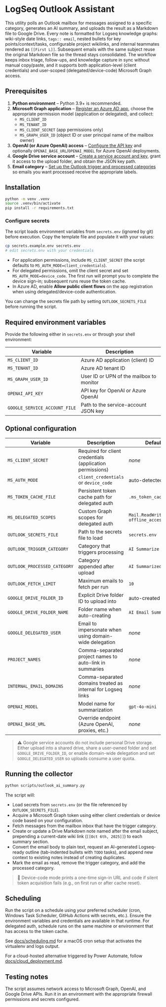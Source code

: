 # LogSeq Outlook Assistant

This utility polls an Outlook mailbox for messages assigned to a specific category, generates an AI summary, and uploads the result as a Markdown file to Google Drive. Every note is formatted for Logseq knowledge graphs: wiki-style date links, `tags:: email`, nested bullets for key points/context/tasks, configurable project wikilinks, and internal teammates rendered as `[[First L]]`. Subsequent emails with the same subject reuse the original Markdown file so the thread stays consolidated. The workflow keeps inbox triage, follow-ups, and knowledge capture in sync without manual copy/paste, and it supports both application-level (client credentials) and user-scoped (delegated/device-code) Microsoft Graph access.

## Prerequisites

1. **Python environment** – Python 3.9+ is recommended.
2. **Microsoft Graph application** – [Register an Azure AD app](docs/azure_ad_app_registration.md), choose the appropriate permission model (application or delegated), and collect:
   - `MS_CLIENT_ID`
   - `MS_TENANT_ID`
   - `MS_CLIENT_SECRET` (app permissions only)
   - `MS_GRAPH_USER_ID` (object ID or user principal name of the mailbox owner)
3. **OpenAI (or Azure OpenAI) access** – [Configure the API key](docs/openai_access.md) and optionally `OPENAI_BASE_URL`/`OPENAI_MODEL` for Azure OpenAI deployments.
4. **Google Drive service account** – [Create a service account and key](docs/google_drive_service_account.md), grant it access to the upload folder, and obtain the JSON key path.
5. **Email category** – [Set up the Outlook trigger and processed categories](docs/outlook_category_setup.md) so emails you want processed receive the appropriate labels.

## Installation

```bash
python -m venv .venv
source .venv/bin/activate
pip install -r requirements.txt
```

### Configure secrets

The script loads environment variables from `secrets.env` (ignored by git) before execution. Copy the template file and populate it with your values:

```bash
cp secrets.example.env secrets.env
# edit secrets.env with your credentials
```

- For application permissions, include `MS_CLIENT_SECRET` (the script defaults to `MS_AUTH_MODE=client_credentials`).
- For delegated permissions, omit the client secret and set `MS_AUTH_MODE=device_code`. The first run will prompt you to complete the device sign-in; subsequent runs reuse the token cache.
- In Azure AD, enable **Allow public client flows** on the app registration when using delegated/device-code authentication.

You can change the secrets file path by setting `OUTLOOK_SECRETS_FILE` before running the script.

## Required environment variables

Provide the following either in `secrets.env` or through your shell environment:

| Variable | Description |
| --- | --- |
| `MS_CLIENT_ID` | Azure AD application (client) ID |
| `MS_TENANT_ID` | Azure AD tenant ID |
| `MS_GRAPH_USER_ID` | User ID or UPN of the mailbox to monitor |
| `OPENAI_API_KEY` | API key for OpenAI or Azure OpenAI |
| `GOOGLE_SERVICE_ACCOUNT_FILE` | Path to the service-account JSON key |

## Optional configuration

| Variable | Description | Default |
| --- | --- | --- |
| `MS_CLIENT_SECRET` | Required for client credentials (application permissions) | *none* |
| `MS_AUTH_MODE` | `client_credentials` or `device_code` | auto-detected |
| `MS_TOKEN_CACHE_FILE` | Persistent token cache path for delegated auth | `.ms_token_cache.json` |
| `MS_DELEGATED_SCOPES` | Custom Graph scopes for delegated auth | `Mail.ReadWrite offline_access` |
| `OUTLOOK_SECRETS_FILE` | Path to the secrets file to load | `secrets.env` |
| `OUTLOOK_TRIGGER_CATEGORY` | Category that triggers processing | `AI Summarize` |
| `OUTLOOK_PROCESSED_CATEGORY` | Category appended after upload | `AI Summarized` |
| `OUTLOOK_FETCH_LIMIT` | Maximum emails to fetch per run | `10` |
| `GOOGLE_DRIVE_FOLDER_ID` | Explicit Drive folder ID to upload into | auto-created |
| `GOOGLE_DRIVE_FOLDER_NAME` | Folder name when auto-creating | `AI Email Summaries` |
| `GOOGLE_DELEGATED_USER` | Email to impersonate when using domain-wide delegation | *none* |
| `PROJECT_NAMES` | Comma-separated project names to auto-link in summaries | *none* |
| `INTERNAL_EMAIL_DOMAINS` | Comma-separated domains treated as internal for Logseq links | *none* |
| `OPENAI_MODEL` | Model name for summarization | `gpt-4o-mini` |
| `OPENAI_BASE_URL` | Override endpoint (Azure OpenAI, proxies, etc.) | *none* |

> ⚠️ Google service accounts do not include personal Drive storage. Either upload into a shared drive, share a user-owned folder and set `GOOGLE_DRIVE_FOLDER_ID`, or enable domain-wide delegation and set `GOOGLE_DELEGATED_USER` so uploads consume a user quota.

## Running the collector

```bash
python scripts/outlook_ai_summary.py
```

The script will:

- Load secrets from `secrets.env` (or the file referenced by `OUTLOOK_SECRETS_FILE`).
- Acquire a Microsoft Graph token using either client credentials or device code based on your configuration.
- Fetch messages from the mailbox inbox that have the trigger category.
- Create or update a Drive Markdown note named after the email subject, prepending a current-date wiki link (`[[Oct 6th, 2025]]`) to each summary section.
- Convert the email body to plain text, request an AI-generated Logseq-ready outline (tab-indented bullets with `TODO` tasks), and append new context to existing notes instead of creating duplicates.
- Mark the email as read, remove the trigger category, and add the processed category.

> 📝 Device-code mode prints a one-time sign-in URL and code if silent token acquisition fails (e.g., on first run or after cache reset).

## Scheduling

Run the script on a schedule using your preferred scheduler (cron, Windows Task Scheduler, GitHub Actions with secrets, etc.). Ensure the environment variables and credentials are available in that runtime. For delegated auth, schedule runs on the same machine or environment that has access to the token cache.

See [docs/scheduling.md](docs/scheduling.md) for a macOS cron setup that activates the virtualenv and logs output.

For a cloud-hosted alternative triggered by Power Automate, follow [docs/cloud_deployment.md](docs/cloud_deployment.md).

## Testing notes

The script assumes network access to Microsoft Graph, OpenAI, and Google Drive APIs. Run it in an environment with the appropriate firewall permissions and secrets configured.
